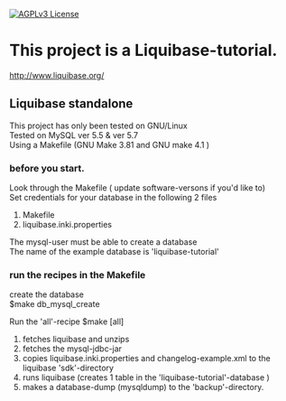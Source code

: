 [![AGPLv3 License](http://img.shields.io/badge/license-AGPLv3-blue.svg) ](https://github.com/Inkimar/liquibase-tutorial/blob/master/LICENSE)

# This project is a Liquibase-tutorial.
http://www.liquibase.org/

## Liquibase standalone
This project has only been tested on GNU/Linux <br>
Tested on MySQL ver 5.5 & ver 5.7 <br>
Using a Makefile (GNU Make 3.81 and GNU make 4.1 ) <br>


### before you start.
Look through the Makefile ( update software-versons if you'd like to) <br>
Set credentials for your database in the following 2 files <br>

1. Makefile
2. liquibase.inki.properties

The mysql-user must be able to create a database <br>
The name of the example database is 'liquibase-tutorial' <br>

### run the recipes in the Makefile

create the database <br>
$make db_mysql_create <br>


Run the 'all'-recipe
$make [all]

1. fetches liquibase and unzips
2. fetches the mysql-jdbc-jar
3. copies liquibase.inki.properties and changelog-example.xml to the liquibase 'sdk'-directory
4. runs liquibase (creates 1 table in the 'liquibase-tutorial'-database )
5. makes a database-dump (mysqldump) to the 'backup'-directory.